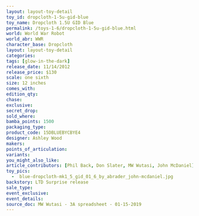 ```yaml
---
layout: layout-toy-detail 
toy_id: dropcloth-1-5u-gid-blue
toy_name: Dropcloth 1.5U GID Blue
permalink: /toys-1-6/dropcloth-1-5u-gid-blue.html
world: World War Robot
world_abr: WWR
character_base: Dropcloth
layout: layout-toy-detail
categories: 
tags: [glow-in-the-dark]
release_date: 11/14/2012
release_price: $130 
scale: one sixth
size: 12 inches
comes_with: 
edition_qty: 
chase: 
exclusive: 
secret_drop: 
sold_where: 
bamba_points: 1500
packaging_type: 
product_code: 15DBLUEBYCBYE4
designer: Ashley Wood
makers: 
points_of_articulation: 
variants: 
you_might_also_like: 
article_contributors: [Phil Back, Don Slater, MW Wutasi, John McDaniel]
toy_pics: 
  -  blue-dropcloth-mk1_5_gid_01_6_by_abrader_john-mcdaniel.jpg
backstory: LTD Surprise release
sale_type: 
event_exclusive: 
event_details: 
source_doc: MW Wutasi - 3A spreadsheet - 01-15-2019
---
```

